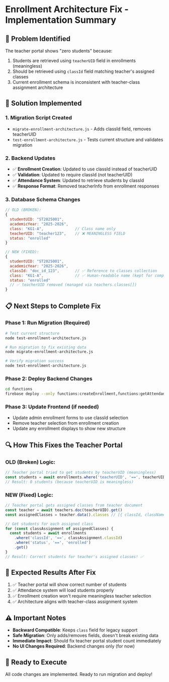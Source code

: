 # Enrollment Architecture Fix - Implementation Summary

## 🎯 **Problem Identified**
The teacher portal shows "zero students" because:
1. Students are retrieved using `teacherUID` field in enrollments (meaningless)
2. Should be retrieved using `classId` field matching teacher's assigned classes
3. Current enrollment schema is inconsistent with teacher-class assignment architecture

## 🔧 **Solution Implemented**

### **1. Migration Script Created**
- `migrate-enrollment-architecture.js` - Adds classId field, removes teacherUID
- `test-enrollment-architecture.js` - Tests current structure and validates migration

### **2. Backend Updates**
- ✅ **Enrollment Creation**: Updated to use classId instead of teacherUID
- ✅ **Validation**: Updated to require classId (not teacherUID)
- ✅ **Attendance System**: Updated to retrieve students by classId
- ✅ **Response Format**: Removed teacherInfo from enrollment responses

### **3. Database Schema Changes**
```javascript
// OLD (BROKEN):
{
  studentUID: "ST2025001",
  academicYear: "2025-2026",
  class: "KG1-A",              // Class name only
  teacherUID: "teacher123",    // ❌ MEANINGLESS FIELD
  status: "enrolled"
}

// NEW (FIXED):
{
  studentUID: "ST2025001", 
  academicYear: "2025-2026",
  classId: "doc_id_123",       // ✅ Reference to classes collection
  class: "KG1-A",              // ✅ Human-readable name (kept for compatibility)
  status: "enrolled"
  // ✅ teacherUID removed (managed via teachers.classes[])
}
```

## 📋 **Next Steps to Complete Fix**

### **Phase 1: Run Migration (Required)**
```bash
# Test current structure
node test-enrollment-architecture.js

# Run migration to fix existing data
node migrate-enrollment-architecture.js

# Verify migration success
node test-enrollment-architecture.js
```

### **Phase 2: Deploy Backend Changes**
```bash
cd functions
firebase deploy --only functions:createEnrollment,functions:getAttendanceCentralized,functions:saveAttendanceCentralized
```

### **Phase 3: Update Frontend (if needed)**
- Update admin enrollment forms to use classId selection
- Remove teacher selection from enrollment creation
- Update any enrollment displays to show new structure

## 🔍 **How This Fixes the Teacher Portal**

### **OLD (Broken) Logic:**
```javascript
// Teacher portal tried to get students by teacherUID (meaningless)
const students = await enrollments.where('teacherUID', '==', teacherUID)
// Result: 0 students (because teacherUID is meaningless)
```

### **NEW (Fixed) Logic:**
```javascript
// Teacher portal gets assigned classes from teacher document
const teacher = await teachers.doc(teacherUID).get()
const assignedClasses = teacher.data().classes // [{ classId, className }]

// Get students for each assigned class
for (const classAssignment of assignedClasses) {
  const students = await enrollments
    .where('classId', '==', classAssignment.classId)
    .where('status', '==', 'enrolled')
    .get()
}
// Result: Correct students for teacher's assigned classes! ✅
```

## 🎉 **Expected Results After Fix**
1. ✅ Teacher portal will show correct number of students
2. ✅ Attendance system will load students properly
3. ✅ Enrollment creation won't require meaningless teacher selection
4. ✅ Architecture aligns with teacher-class assignment system

## ⚠️ **Important Notes**
- **Backward Compatible**: Keeps `class` field for legacy support
- **Safe Migration**: Only adds/removes fields, doesn't break existing data
- **Immediate Impact**: Should fix teacher portal student count immediately
- **No UI Changes Required**: Backend changes only (for now)

## 🚀 **Ready to Execute**
All code changes are implemented. Ready to run migration and deploy!
